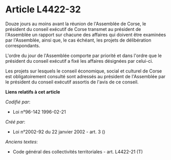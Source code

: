 # Article L4422-32

Douze jours au moins avant la réunion de l'Assemblée de Corse, le président du conseil exécutif de Corse transmet au
président de l'Assemblée un rapport sur chacune des affaires qui doivent être examinées par l'Assemblée, ainsi que, le cas
échéant, les projets de délibération correspondants.

L'ordre du jour de l'Assemblée comporte par priorité et dans l'ordre que le président du conseil exécutif a fixé les affaires
désignées par celui-ci.

Les projets sur lesquels le conseil économique, social et culturel de Corse est obligatoirement consulté sont adressés au
président de l'Assemblée par le président du conseil exécutif assortis de l'avis de ce conseil.

**Liens relatifs à cet article**

_Codifié par_:

  - Loi n°96-142 1996-02-21

_Créé par_:

  - Loi n°2002-92 du 22 janvier 2002 - art. 3 ()

_Anciens textes_:

  - Code général des collectivités territoriales - art. L4422-21 (T)
